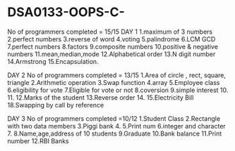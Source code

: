 # DSA0133-OOPS-C-
No of programmers completed = 15/15
DAY 1
1.maximum of 3 numbers
2.perfect numbers
3.reverse of word
4.voting
5.palindrome
6.LCM GCD
7.perfect numbers
8.factors
9.composite numbers 
10.positive & negative numbers 
11.mean,median,mode
12.Alphabetical order
13.N digit number
14.Armstrong
15.Encapsulation.


DAY 2
No of programmers completed = 13/15
1.Area of circle , rect, square, triangle
2.Arithmetic operation
3.Swap function
4.array
5.Employee class
6.eligibility for vote
7.Eligible for vote or not 
8.coversion
9.simple interest
10.
11.
12.Marks of the student
13.Reverse order
14.
15.Electricity Bill
18.Swapping by call by reference


DAY 3
No of programmers completed =10/12 
1.Student Class
2.Rectangle with two data members
3.Piggi bank
4.
5.Print num
6.integer and character
7.
8.Name,age,address of 10 students
9.Graduate
10.Bank balance
11.Print number
12.RBI Banks





